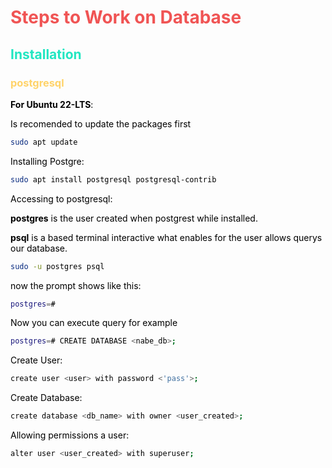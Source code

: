 <html>
<style> 
:root{
    --primary-title: #ffd369;
    --head-title: #f05454;
    --article-title: #21e6c1;
}
.head-title{
    color: var(--head-title)
}
.article-title{
    color: var(--article-title);
}
.title_db{
    color: var(--primary-title);
}

mark{
    color: white;
}
</style>

<mark>
<h1 class="head-title">Steps to Work on Database</h1>

<!-- # Steps to Work on Database -->

<h2 class="article-title">Installation</h2>

<h3 class="title_db">postgresql</h3>

**For Ubuntu 22-LTS**:

Is recomended to update the packages first

```bash
sudo apt update
```

Installing Postgre:

```bash
sudo apt install postgresql postgresql-contrib
```

Accessing to postgresql:

**postgres** is the user created when postgrest while installed.

**psql** is a based terminal interactive what enables for the user allows querys our database.

```bash
sudo -u postgres psql
```

now the prompt shows like this:

```bash
postgres=#
```

Now you can execute query for example

```bash
postgres=# CREATE DATABASE <nabe_db>;
```

Create User:

```bash
create user <user> with password <'pass'>;
```

Create Database:

```bash
create database <db_name> with owner <user_created>;
```

Allowing permissions a user:

```bash
alter user <user_created> with superuser;
```

<mark>
</html>